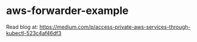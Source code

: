 # aws-forwarder-example

Read blog at: https://medium.com/p/access-private-aws-services-through-kubectl-523c4af46df3


